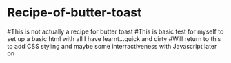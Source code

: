 # Recipe-of-butter-toast
#This is not actually a recipe for butter toast
#This is basic test for myself to set up a basic html with all I have learnt...quick and dirty
#Will return to this to add CSS styling and maybe some interractiveness with Javascript later on
